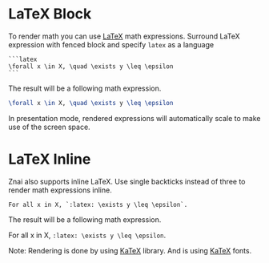 # LaTeX Block

To render math you can use [LaTeX](https://en.wikibooks.org/wiki/LaTeX/Mathematics) math expressions. 
Surround LaTeX expression with fenced block and specify `latex` as a language

    ```latex
    \forall x \in X, \quad \exists y \leq \epsilon
    ```

The result will be a following math expression.

```latex
\forall x \in X, \quad \exists y \leq \epsilon
```

In presentation mode, rendered expressions will automatically scale to make use of the screen space.

# LaTeX Inline

Znai also supports inline LaTeX. Use single backticks instead of three to render math expressions inline.

    For all x in X, `:latex: \exists y \leq \epsilon`.

The result will be a following math expression.

For all x in X, `:latex: \exists y \leq \epsilon`.

Note: Rendering is done by using [KaTeX](https://github.com/Khan/KaTeX) library.
And is using [KaTeX](https://github.com/Khan/KaTeX) fonts.  